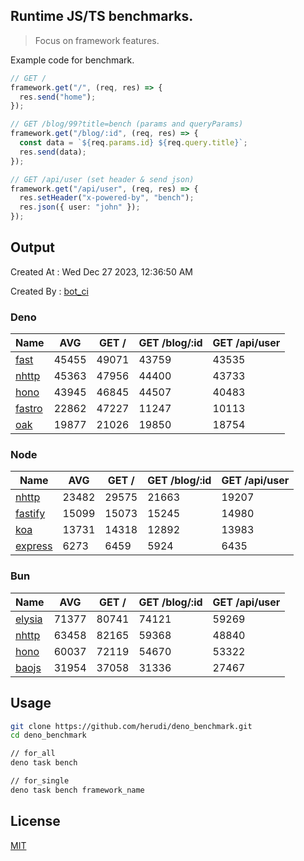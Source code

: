 ## Runtime JS/TS benchmarks.

> Focus on framework features.

Example code for benchmark.
```ts
// GET /
framework.get("/", (req, res) => {
  res.send("home");
});

// GET /blog/99?title=bench (params and queryParams)
framework.get("/blog/:id", (req, res) => {
  const data = `${req.params.id} ${req.query.title}`;
  res.send(data);
});

// GET /api/user (set header & send json)
framework.get("/api/user", (req, res) => {
  res.setHeader("x-powered-by", "bench");
  res.json({ user: "john" });
});
```

## Output
Created At : Wed Dec 27 2023, 12:36:50 AM

Created By : [bot_ci](https://github.com/herudi/deno_benchmarks/commits?author=github-actions%5Bbot%5D)


### Deno
|Name|AVG|GET /|GET /blog/:id|GET /api/user|
|----|----|----|----|----|
|[fast](https://github.com/danteissaias/fast)|45455|49071|43759|43535|
|[nhttp](https://github.com/nhttp/nhttp)|45363|47956|44400|43733|
|[hono](https://github.com/honojs/hono)|43945|46845|44507|40483|
|[fastro](https://github.com/fastrodev/fastro)|22862|47227|11247|10113|
|[oak](https://github.com/oakserver/oak)|19877|21026|19850|18754|
  


### Node
|Name|AVG|GET /|GET /blog/:id|GET /api/user|
|----|----|----|----|----|
|[nhttp](https://github.com/nhttp/nhttp)|23482|29575|21663|19207|
|[fastify](https://github.com/fastify/fastify)|15099|15073|15245|14980|
|[koa](https://github.com/koajs/koa)|13731|14318|12892|13983|
|[express](https://github.com/expressjs/express)|6273|6459|5924|6435|
  


### Bun
|Name|AVG|GET /|GET /blog/:id|GET /api/user|
|----|----|----|----|----|
|[elysia](https://github.com/elysiajs/elysia)|71377|80741|74121|59269|
|[nhttp](https://github.com/nhttp/nhttp)|63458|82165|59368|48840|
|[hono](https://github.com/honojs/hono)|60037|72119|54670|53322|
|[baojs](https://github.com/mattreid1/baojs)|31954|37058|31336|27467|
  



## Usage

```bash
git clone https://github.com/herudi/deno_benchmark.git
cd deno_benchmark

// for_all
deno task bench

// for_single
deno task bench framework_name
```

## License

[MIT](LICENSE)

